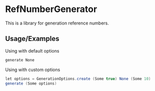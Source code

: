 # RefNumberGenerator

This is a library for generation reference numbers.


## Usage/Examples

Using with default options

```csharp
generate None
```

Using with custom options

```csharp
let options = GenerationOptions.create (Some true) None (Some 10)
generate (Some options)
```

